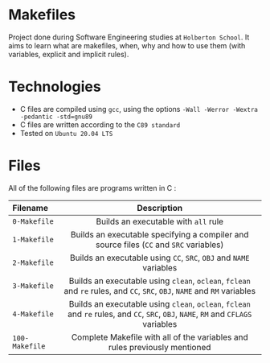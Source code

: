 # Makefiles
Project done during Software Engineering studies at `Holberton School`. It aims to learn what are makefiles, when, why and how to use them (with variables, explicit and implicit rules).

# Technologies
- C files are compiled using `gcc`, using the options `-Wall -Werror -Wextra -pedantic -std=gnu89`
- C files are written according to the `C89 standard`
- Tested on `Ubuntu 20.04 LTS`

# Files
All of the following files are programs written in C :

|**Filename**|**Description**|
|:-------|:---------:|
|`0-Makefile`|Builds an executable with `all` rule|
|`1-Makefile`|Builds an executable specifying a compiler and source files (`CC` and `SRC` variables)|
|`2-Makefile`|Builds an executable using `CC`, `SRC`, `OBJ` and `NAME` variables|
|`3-Makefile`|Builds an executable using `clean`, `oclean`, `fclean` and `re` rules, and `CC`, `SRC`, `OBJ`, `NAME` and `RM` variables|
|`4-Makefile`|Builds an executable using `clean`, `oclean`, `fclean` and `re` rules, and `CC`, `SRC`, `OBJ`, `NAME`, `RM` and `CFLAGS` variables|
|`100-Makefile`|Complete Makefile with all of the variables and rules previously mentioned|
